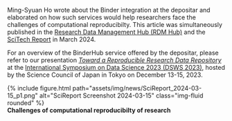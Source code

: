 Ming-Syuan Ho wrote about the Binder integration at the depositar and elaborated on how such services would help researchers face the challenges of computational reproducibilty. This article was simultaneously published in the [Research Data Management Hub (RDM Hub)](https://rdm.depositar.io/zh_TW/news/20240315-computational-reproducibility-with-binder) and the [SciTech Report](https://www.scimonth.com.tw/archives/8841) in March 2024.

For an overview of the BinderHub service offered by the depositar, please refer to our presentation _[Toward a Reproducible Research Data Repository](https://pid.depositar.io/ark:37281/k5s779b7d)_ at the [International Symposium on Data Science 2023 (DSWS 2023)](https://ds.rois.ac.jp/article/dsws_2023), hosted by the Science Council of Japan in Tokyo on December 13-15, 2023.

<div class="row">
    <div class="col-sm mt-3 mt-md-0">
        {% include figure.html path="assets/img/news/SciReport_2024-03-15_p1.png" alt="SciReport Screenshot 2024-03-15" class="img-fluid rounded" %}
    </div>
</div>
<div class="caption">
    <b>Challenges of computational reproducibilty of research</b>
</div>
